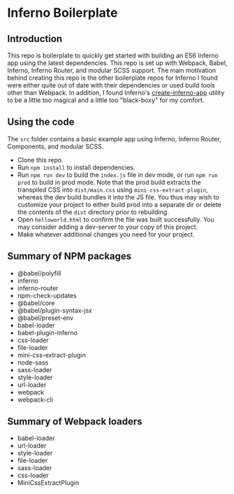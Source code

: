 # Inferno Boilerplate

## Introduction

This repo is boilerplate to quickly get started with building an ES6 Inferno app using the latest dependencies. This repo is set up with Webpack, Babel, Inferno, Inferno Router, and modular SCSS support. The main motivation behind creating this repo is the other boilerplate repos for Inferno I found were either quite out of date with their dependencies or used build tools other than Webpack. In addition, I found Inferno's [create-inferno-app](https://infernojs.org/docs/guides/installation) utility to be a little too magical and a little too "black-boxy" for my comfort.

## Using the code

The `src` folder contains a basic example app using Inferno, Inferno Router, Components, and modular SCSS.

* Clone this repo.
* Run `npm install` to install dependencies.
* Run `npm run dev` to build the `index.js` file in dev mode, or run `npm run prod` to build in prod mode. Note that the prod build extracts the transpiled CSS into `dist/main.css` using `mini-css-extract-plugin`, whereas the dev build bundles it into the JS file. You thus may wish to customize your project to either build prod into a separate dir or delete the contents of the `dist` directory prior to rebuilding.
* Open `helloworld.html` to confirm the file was built successfully. You may consider adding a dev-server to your copy of this project.
* Make whatever additional changes you need for your project.

## Summary of NPM packages

* @babel/polyfill
* inferno
* inferno-router
* npm-check-updates
* @babel/core
* @babel/plugin-syntax-jsx
* @babel/preset-env
* babel-loader
* babel-plugin-inferno
* css-loader
* file-loader
* mini-css-extract-plugin
* node-sass
* sass-loader
* style-loader
* url-loader
* webpack
* webpack-cli

## Summary of Webpack loaders

* babel-loader
* url-loader
* style-loader
* file-loader
* sass-loader
* css-loader
* MiniCssExtractPlugin
